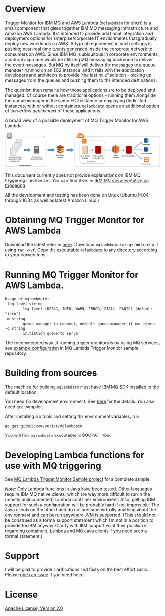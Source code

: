 # Overview

Trigger Monitor for IBM MQ and AWS Lambda (`mqlambdatm` for short) is a small component that glues together IBM MQ messaging infrastructure and Amazon AWS Lambda. It is intended to provide additional integration and deployment options for enterpise/corporate IT environments that gradually deploy new workloads on AWS. A typical requirement in such settings is pushing near-real time events generated inside the corporate network to consumers on AWS. Since IBM MQ is ubiquitous in corporate environments, a natural approach would be utilizing MQ messaging backbone to deliver the event messages. But MQ by itself will deliver the messages to a queue manager running on an EC2 instance, and it falls with the application developers and architects to provide "the last mile" solution - picking up messages from the queues and pushing them to the intended destinations.

The question then remains how those applications are to be deployed and managed. Of course there are traditional options - running them alongside the queue manager in the same EC2 instance or employing dedicated instances, with or without containers. `mqlambdatm` opens an additional option of *serverless deployment* of these applications.

A broad view of a possible deployment of MQ Trigger Monitor for AWS Lambda:

![MQ Lambda TM - deployment architecture](doc/mqlambdatm1.jpg)

This document currently does not provide explanations on IBM MQ triggering mechanism. You can find them in [IBM MQ documentation on triggering](https://www.ibm.com/support/knowledgecenter/SSFKSJ_9.0.0/com.ibm.mq.dev.doc/q026910_.htm)

All the development and testing has been done on Linux (Ubuntu 14.04 through 16.04 as well as latest Amazon Linux.)

# Obtaining MQ Trigger Monitor for AWS Lambda

Download the latest release [here](https://github.com/yurist/mqlambdatm/releases/latest). Download `mqlambdatm.tar.gz` and unzip it using `tar -xvf`. Copy the executable `mqlambdatm` to any directory according to your conventions.

# Running MQ Trigger Monitor for AWS Lambda.

    Usage of mqlambdatm:
    -log-level string
            log level (DEBUG, INFO, WARN, ERROR, FATAL, PANIC) (default "info")
    -m string
            queue manager to connect, default queue manager if not given
    -q string
            initiation queue to serve

The recommended way of running trigger monitors is by using MQ services, see [example configuration](https://github.com/yurist/mqlambdatm-demo/blob/master/demo/cloud-init/docker/config.mqsc#L27-L36) in MQ Lambda Trigger Monitor sample repository.

# Building from sources

The machine for building `mqlambdatm` must have IBM MQ SDK installed in the default location.

You need Go development environment. See [here](https://golang.org/doc/install) for the details. You also need `gcc` compiler.

After installing Go tools and setting the environment variables, run

``` 
go get github.com/yurist/mqlambdatm
```

You will find `mqlambdatm` executable in $GOPATH/bin.

# Developing Lambda functions for use with MQ triggering

See [MQ Lambda Trigger Monitor Sample project](https://github.com/yurist/mqlambdatm-demo) for a complete sample.

*Note:* Only Lambda functions in Java have been tested. Other languages require IBM MQ native clients, which are way more difficult to run in the (mostly undocumented) Lambda container environment. Also, getting IBM support for such a configuration will be probably hard if not impossible. The Java clients on the other hand do not presume virtually anything about the environment and can be run anywhere JVM is supported. (This should not be construed as a formal support statement which I'm not in a position to provide for IBM anyway. Clarify with IBM support what their position is regarding containers, Lambda and MQ Java clients if you need such a formal statement.)

# Support

I will be glad to provide clarifications and fixes on the best effort basis. Please [open an issue](https://github.com/yurist/mqlambdatm/issues) if you need help.

# License

[Apache License, Version 2.0](http://apache.org/licenses/LICENSE-2.0.html)

